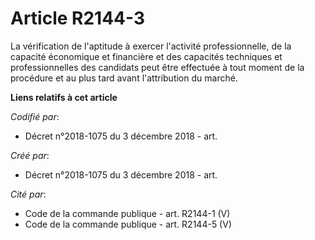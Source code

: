 # Article R2144-3

La vérification de l'aptitude à exercer l'activité professionnelle, de la capacité économique et financière et des capacités
techniques et professionnelles des candidats peut être effectuée à tout moment de la procédure et au plus tard avant
l'attribution du marché.

**Liens relatifs à cet article**

_Codifié par_:

  - Décret n°2018-1075 du 3 décembre 2018 - art.

_Créé par_:

  - Décret n°2018-1075 du 3 décembre 2018 - art.

_Cité par_:

  - Code de la commande publique - art. R2144-1 (V)
  - Code de la commande publique - art. R2144-5 (V)
